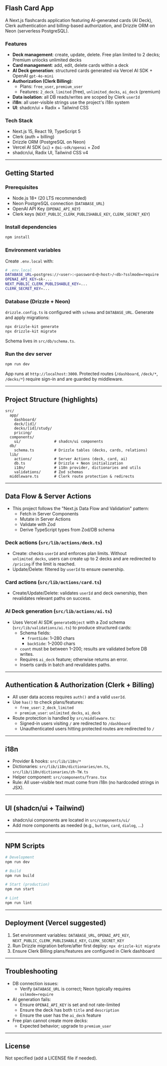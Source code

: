 ## Flash Card App

A Next.js flashcards application featuring AI-generated cards (AI Deck), Clerk authentication and billing-based authorization, and Drizzle ORM on Neon (serverless PostgreSQL).

### Features

- **Deck management**: create, update, delete. Free plan limited to 2 decks; Premium unlocks unlimited decks
- **Card management**: add, edit, delete cards within a deck
- **AI Deck generation**: structured cards generated via Vercel AI SDK + OpenAI `gpt-4o-mini`
- **Authorization (Clerk Billing)**:
  - Plans: `free_user`, `premium_user`
  - Features: `2_deck_limited` (free), `unlimited_decks`, `ai_deck` (premium)
- **Data isolation**: all DB reads/writes are scoped by Clerk `userId`
- **i18n**: all user-visible strings use the project's i18n system
- **UI**: shadcn/ui + Radix + Tailwind CSS

### Tech Stack

- Next.js 15, React 19, TypeScript 5
- Clerk (auth + billing)
- Drizzle ORM (PostgreSQL on Neon)
- Vercel AI SDK (`ai`) + `@ai-sdk/openai` + Zod
- shadcn/ui, Radix UI, Tailwind CSS v4

---

## Getting Started

### Prerequisites

- Node.js 18+ (20 LTS recommended)
- Neon PostgreSQL connection (`DATABASE_URL`)
- OpenAI API Key (`OPENAI_API_KEY`)
- Clerk keys (`NEXT_PUBLIC_CLERK_PUBLISHABLE_KEY`, `CLERK_SECRET_KEY`)

### Install dependencies

```bash
npm install
```

### Environment variables

Create `.env.local` with:

```bash
# .env.local
DATABASE_URL=postgres://<user>:<password>@<host>/<db>?sslmode=require
OPENAI_API_KEY=sk-...
NEXT_PUBLIC_CLERK_PUBLISHABLE_KEY=...
CLERK_SECRET_KEY=...
```

### Database (Drizzle + Neon)

`drizzle.config.ts` is configured with `schema` and `DATABASE_URL`. Generate and apply migrations:

```bash
npx drizzle-kit generate
npx drizzle-kit migrate
```

Schema lives in `src/db/schema.ts`.

### Run the dev server

```bash
npm run dev
```

App runs at `http://localhost:3000`. Protected routes (`/dashboard`, `/deck/*`, `/decks/*`) require sign-in and are guarded by middleware.

---

## Project Structure (highlights)

```text
src/
  app/
    dashboard/
    deck/[id]/
    decks/[id]/study/
    pricing/
  components/
    ui/               # shadcn/ui components
  db/
    schema.ts         # Drizzle tables (decks, cards, relations)
  lib/
    actions/          # Server Actions (deck, card, ai)
    db.ts             # Drizzle + Neon initialization
    i18n/             # i18n provider, dictionaries and utils
    validations/      # Zod schemas
  middleware.ts       # Clerk route protection & redirects
```

---

## Data Flow & Server Actions

- This project follows the "Next.js Data Flow and Validation" pattern:
  - Fetch in Server Components
  - Mutate in Server Actions
  - Validate with Zod
  - Derive TypeScript types from Zod/DB schema

### Deck actions (`src/lib/actions/deck.ts`)

- Create: checks `userId` and enforces plan limits. Without `unlimited_decks`, users can create up to 2 decks and are redirected to `/pricing` if the limit is reached.
- Update/Delete: filtered by `userId` to ensure ownership.

### Card actions (`src/lib/actions/card.ts`)

- Create/Update/Delete: validates `userId` and deck ownership, then revalidates relevant paths on success.

### AI Deck generation (`src/lib/actions/ai.ts`)

- Uses Vercel AI SDK `generateObject` with a Zod schema (`src/lib/validations/ai.ts`) to produce structured cards:
  - Schema fields:
    - `frontSide`: 1–280 chars
    - `backSide`: 1–2000 chars
  - `count` must be between 1–200; results are validated before DB writes.
  - Requires `ai_deck` feature; otherwise returns an error.
  - Inserts cards in batch and revalidates paths.

---

## Authentication & Authorization (Clerk + Billing)

- All user data access requires `auth()` and a valid `userId`.
- Use `has()` to check plans/features:
  - `free_user`: `2_deck_limited`
  - `premium_user`: `unlimited_decks`, `ai_deck`
- Route protection is handled by `src/middleware.ts`:
  - Signed-in users visiting `/` are redirected to `/dashboard`
  - Unauthenticated users hitting protected routes are redirected to `/`

---

## i18n

- Provider & hooks: `src/lib/i18n/*`
- Dictionaries: `src/lib/i18n/dictionaries/en.ts`, `src/lib/i18n/dictionaries/zh-TW.ts`
- Helper component: `src/components/Trans.tsx`
- Rule: All user-visible text must come from i18n (no hardcoded strings in JSX).

---

## UI (shadcn/ui + Tailwind)

- shadcn/ui components are located in `src/components/ui/`
- Add more components as needed (e.g., `button`, `card`, `dialog`, ...)

---

## NPM Scripts

```bash
# Development
npm run dev

# Build
npm run build

# Start (production)
npm run start

# Lint
npm run lint
```

---

## Deployment (Vercel suggested)

1. Set environment variables: `DATABASE_URL`, `OPENAI_API_KEY`, `NEXT_PUBLIC_CLERK_PUBLISHABLE_KEY`, `CLERK_SECRET_KEY`
2. Run Drizzle migration before/after first deploy: `npx drizzle-kit migrate`
3. Ensure Clerk Billing plans/features are configured in Clerk dashboard

---

## Troubleshooting

- DB connection issues:
  - Verify `DATABASE_URL` is correct; Neon typically requires `sslmode=require`
- AI generation fails:
  - Ensure `OPENAI_API_KEY` is set and not rate-limited
  - Ensure the deck has both `title` and `description`
  - Ensure the user has the `ai_deck` feature
- Free plan cannot create more decks:
  - Expected behavior; upgrade to `premium_user`

---

## License

Not specified (add a LICENSE file if needed).

